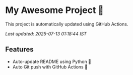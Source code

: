 # My Awesome Project 🚀

This project is automatically updated using GitHub Actions.

_Last updated: 2025-07-13 01:18:44 IST_

## Features
- Auto-update README using Python 🐍
- Auto Git push with GitHub Actions 🤖

